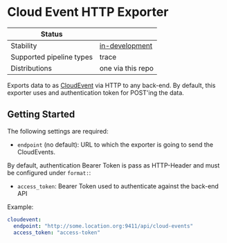 # Cloud Event HTTP Exporter

<!-- TODO: Write test, clean up, ... --> 

| Status                   |                   |
| ------------------------ |-------------------|
| Stability                | [in-development]  |
| Supported pipeline types | trace             |
| Distributions            | one via this repo |

Exports data to as [CloudEvent](https://cloudevents.io) via HTTP to any back-end.
By default, this exporter uses and authentication token for POST'ing the data.

## Getting Started

The following settings are required:

- `endpoint` (no default): URL to which the exporter is going to send the CloudEvents.

By default, authentication Bearer Token is pass as HTTP-Header and must be configured under `format:`:

- `access_token`: Bearer Token used to authenticate against the back-end API

Example:

```yaml
cloudevent:
  endpoint: "http://some.location.org:9411/api/cloud-events"
  access_token: "access-token"
```

[in-development]:https://github.com/open-telemetry/opentelemetry-collector#in-development
